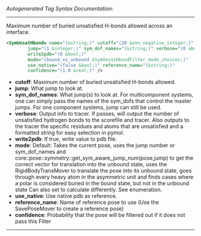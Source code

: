<!-- THIS IS AN AUTOGENERATED FILE: Don't edit it directly, instead change the schema definition in the code itself. -->

_Autogenerated Tag Syntax Documentation:_

---
Maximum number of buried unsatisfied H-bonds allowed across an interface.

```xml
<SymUnsatHbonds name="(&string;)" cutoff="(20 &non_negative_integer;)"
        jump="(1 &integer;)" sym_dof_names="(&string;)" verbose="(0 &bool;)"
        write2pdb="(0 &bool;)"
        mode="(bound_vs_unbound &SymUnsatHbondFilter_mode_choices;)"
        use_native="(false &bool;)" reference_name="(&string;)"
        confidence="(1.0 &real;)" />
```

-   **cutoff**: Maximum number of buried unsatisfied H-bonds allowed.
-   **jump**: What jump to look at.
-   **sym_dof_names**: What jump(s) to look at. For multicomponent systems, one can simply pass the names of the sym_dofs that control the master jumps. For one component systems, jump can still be used.
-   **verbose**: Output info to tracer. If passes, will output the number of unsatisfied hydrogen bonds to the scorefile and tracer. Also outputs to the tracer the specific residues and atoms that are unsatisfied and a formatted string for easy selection in pymol.
-   **write2pdb**: If true, write value to pdb file.
-   **mode**: Default: Takes the current pose, uses the jump number or sym_dof_names and core::pose::symmetry::get_sym_aware_jump_num(pose,jump) to get the correct vector for translation into the unbound state, uses the RigidBodyTransMover to translate the pose into its unbound state, goes through every heavy atom in the asymmetric unit and finds cases where a polar is considered buried in the bound state, but not in the unbound state Can also set to calculate differently. See enumeration.
-   **use_native**: Use native pdb as reference.
-   **reference_name**: Name of reference pose to use (Use the SavePoseMover to create a reference pose)
-   **confidence**: Probability that the pose will be filtered out if it does not pass this Filter

---
